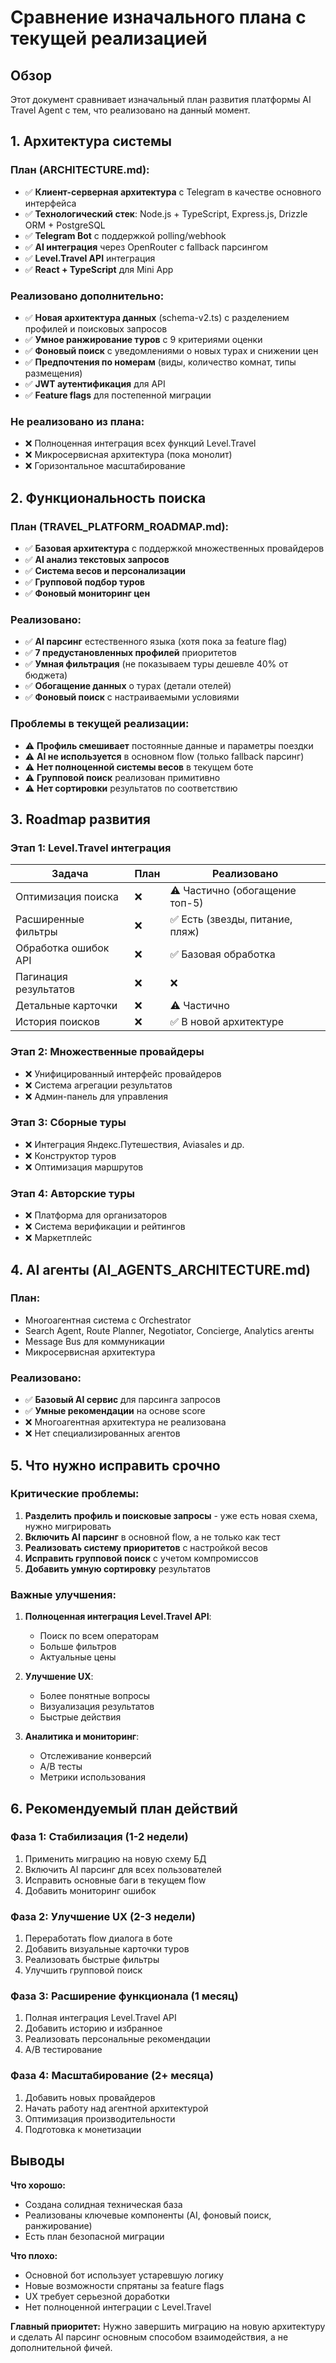 # Сравнение изначального плана с текущей реализацией

## Обзор

Этот документ сравнивает изначальный план развития платформы AI Travel Agent с тем, что реализовано на данный момент.

## 1. Архитектура системы

### План (ARCHITECTURE.md):
- ✅ **Клиент-серверная архитектура** с Telegram в качестве основного интерфейса
- ✅ **Технологический стек**: Node.js + TypeScript, Express.js, Drizzle ORM + PostgreSQL
- ✅ **Telegram Bot** с поддержкой polling/webhook
- ✅ **AI интеграция** через OpenRouter с fallback парсингом
- ✅ **Level.Travel API** интеграция
- ✅ **React + TypeScript** для Mini App

### Реализовано дополнительно:
- ✅ **Новая архитектура данных** (schema-v2.ts) с разделением профилей и поисковых запросов
- ✅ **Умное ранжирование туров** с 9 критериями оценки
- ✅ **Фоновый поиск** с уведомлениями о новых турах и снижении цен
- ✅ **Предпочтения по номерам** (виды, количество комнат, типы размещения)
- ✅ **JWT аутентификация** для API
- ✅ **Feature flags** для постепенной миграции

### Не реализовано из плана:
- ❌ Полноценная интеграция всех функций Level.Travel
- ❌ Микросервисная архитектура (пока монолит)
- ❌ Горизонтальное масштабирование

## 2. Функциональность поиска

### План (TRAVEL_PLATFORM_ROADMAP.md):
- ✅ **Базовая архитектура** с поддержкой множественных провайдеров
- ✅ **AI анализ текстовых запросов**
- ✅ **Система весов и персонализации**
- ✅ **Групповой подбор туров**
- ✅ **Фоновый мониторинг цен**

### Реализовано:
- ✅ **AI парсинг** естественного языка (хотя пока за feature flag)
- ✅ **7 предустановленных профилей** приоритетов
- ✅ **Умная фильтрация** (не показываем туры дешевле 40% от бюджета)
- ✅ **Обогащение данных** о турах (детали отелей)
- ✅ **Фоновый поиск** с настраиваемыми условиями

### Проблемы в текущей реализации:
- ⚠️ **Профиль смешивает** постоянные данные и параметры поездки
- ⚠️ **AI не используется** в основном flow (только fallback парсинг)
- ⚠️ **Нет полноценной системы весов** в текущем боте
- ⚠️ **Групповой поиск** реализован примитивно
- ⚠️ **Нет сортировки** результатов по соответствию

## 3. Roadmap развития

### Этап 1: Level.Travel интеграция
| Задача | План | Реализовано |
|--------|------|-------------|
| Оптимизация поиска | ❌ | ⚠️ Частично (обогащение топ-5) |
| Расширенные фильтры | ❌ | ✅ Есть (звезды, питание, пляж) |
| Обработка ошибок API | ❌ | ✅ Базовая обработка |
| Пагинация результатов | ❌ | ❌ |
| Детальные карточки | ❌ | ⚠️ Частично |
| История поисков | ❌ | ✅ В новой архитектуре |

### Этап 2: Множественные провайдеры
- ❌ Унифицированный интерфейс провайдеров
- ❌ Система агрегации результатов
- ❌ Админ-панель для управления

### Этап 3: Сборные туры
- ❌ Интеграция Яндекс.Путешествия, Aviasales и др.
- ❌ Конструктор туров
- ❌ Оптимизация маршрутов

### Этап 4: Авторские туры
- ❌ Платформа для организаторов
- ❌ Система верификации и рейтингов
- ❌ Маркетплейс

## 4. AI агенты (AI_AGENTS_ARCHITECTURE.md)

### План:
- Многоагентная система с Orchestrator
- Search Agent, Route Planner, Negotiator, Concierge, Analytics агенты
- Message Bus для коммуникации
- Микросервисная архитектура

### Реализовано:
- ✅ **Базовый AI сервис** для парсинга запросов
- ✅ **Умные рекомендации** на основе score
- ❌ Многоагентная архитектура не реализована
- ❌ Нет специализированных агентов

## 5. Что нужно исправить срочно

### Критические проблемы:
1. **Разделить профиль и поисковые запросы** - уже есть новая схема, нужно мигрировать
2. **Включить AI парсинг** в основной flow, а не только как тест
3. **Реализовать систему приоритетов** с настройкой весов
4. **Исправить групповой поиск** с учетом компромиссов
5. **Добавить умную сортировку** результатов

### Важные улучшения:
1. **Полноценная интеграция Level.Travel API**:
   - Поиск по всем операторам
   - Больше фильтров
   - Актуальные цены

2. **Улучшение UX**:
   - Более понятные вопросы
   - Визуализация результатов
   - Быстрые действия

3. **Аналитика и мониторинг**:
   - Отслеживание конверсий
   - A/B тесты
   - Метрики использования

## 6. Рекомендуемый план действий

### Фаза 1: Стабилизация (1-2 недели)
1. Применить миграцию на новую схему БД
2. Включить AI парсинг для всех пользователей
3. Исправить основные баги в текущем flow
4. Добавить мониторинг ошибок

### Фаза 2: Улучшение UX (2-3 недели)
1. Переработать flow диалога в боте
2. Добавить визуальные карточки туров
3. Реализовать быстрые фильтры
4. Улучшить групповой поиск

### Фаза 3: Расширение функционала (1 месяц)
1. Полная интеграция Level.Travel API
2. Добавить историю и избранное
3. Реализовать персональные рекомендации
4. A/B тестирование

### Фаза 4: Масштабирование (2+ месяца)
1. Добавить новых провайдеров
2. Начать работу над агентной архитектурой
3. Оптимизация производительности
4. Подготовка к монетизации

## Выводы

**Что хорошо:**
- Создана солидная техническая база
- Реализованы ключевые компоненты (AI, фоновый поиск, ранжирование)
- Есть план безопасной миграции

**Что плохо:**
- Основной бот использует устаревшую логику
- Новые возможности спрятаны за feature flags
- UX требует серьезной доработки
- Нет полноценной интеграции с Level.Travel

**Главный приоритет:**
Нужно завершить миграцию на новую архитектуру и сделать AI парсинг основным способом взаимодействия, а не дополнительной фичей.